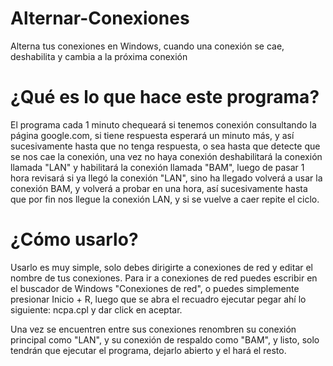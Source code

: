 # Alternar-Conexiones
Alterna tus conexiones en Windows, cuando una conexión se cae, deshabilita y cambia a la próxima conexión


# ¿Qué es lo que hace este programa?
El programa cada 1 minuto chequeará si tenemos conexión consultando la página google.com, si tiene respuesta esperará un minuto más, y así sucesivamente hasta que no tenga respuesta, o sea hasta que detecte que se nos cae la conexión, una vez no haya conexión deshabilitará la conexión llamada "LAN" y habilitará la conexión llamada "BAM", luego de pasar 1 hora revisará si ya llegó la conexión "LAN", sino ha llegado volverá a usar la conexión BAM, y volverá a probar en una hora, así sucesivamente hasta que por fin nos llegue la conexión LAN, y si se vuelve a caer repite el ciclo.

# ¿Cómo usarlo?

Usarlo es muy simple, solo debes dirigirte a conexiones de red y editar el nombre de tus conexiones.
Para ir a conexiones de red puedes escribir en el buscador de Windows "Conexiones de red", o puedes simplemente presionar Inicio + R, luego que se abra el recuadro ejecutar pegar ahí lo siguiente: ncpa.cpl y dar click en aceptar.

Una vez se encuentren entre sus conexiones renombren su conexión principal como "LAN", y su conexión de respaldo como "BAM", y listo, solo tendrán que ejecutar el programa, dejarlo abierto y el hará el resto.
